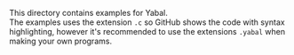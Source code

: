 This directory contains examples for Yabal.  
The examples uses the extension `.c` so GitHub shows the code with syntax highlighting, however it's recommended to use the extensions `.yabal` when making your own programs.
